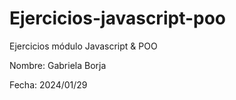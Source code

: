# Ejercicios-javascript-poo
Ejercicios módulo Javascript &amp; POO

Nombre: Gabriela Borja

Fecha: 2024/01/29
